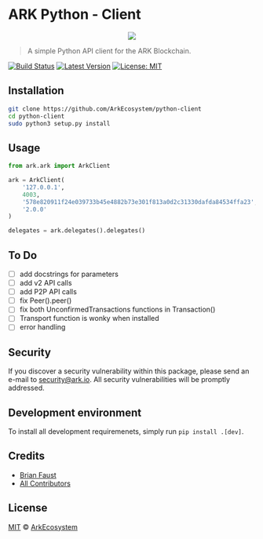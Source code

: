 # ARK Python - Client

<p align="center">
    <img src="https://github.com/ArkEcosystem/python-client/blob/master/banner.png" />
</p>

> A simple Python API client for the ARK Blockchain.

[![Build Status](https://img.shields.io/travis/ArkEcosystem/python-client/master.svg?style=flat-square)](https://travis-ci.org/ArkEcosystem/python-client)
[![Latest Version](https://img.shields.io/github/release/ArkEcosystem/python-client.svg?style=flat-square)](https://github.com/ArkEcosystem/python-client/releases)
[![License: MIT](https://img.shields.io/badge/License-MIT-yellow.svg)](https://opensource.org/licenses/MIT)

## Installation

```bash
git clone https://github.com/ArkEcosystem/python-client
cd python-client
sudo python3 setup.py install
```

## Usage

```py
from ark.ark import ArkClient

ark = ArkClient(
    '127.0.0.1',
    4003,
    '578e820911f24e039733b45e4882b73e301f813a0d2c31330dafda84534ffa23',
    '2.0.0'
)

delegates = ark.delegates().delegates()
```

## To Do

- [ ] add docstrings for parameters
- [ ] add v2 API calls
- [ ] add P2P API calls
- [ ] fix Peer().peer()
- [ ] fix both UnconfirmedTransactions functions in Transaction()
- [ ] Transport function is wonky when installed
- [ ] error handling

## Security

If you discover a security vulnerability within this package, please send an e-mail to security@ark.io. All security vulnerabilities will be promptly addressed.


## Development environment

To install all development requiremenets, simply run `pip install .[dev]`.


## Credits

- [Brian Faust](https://github.com/faustbrian)
- [All Contributors](../../../../contributors)

## License

[MIT](LICENSE) © [ArkEcosystem](https://ark.io)
